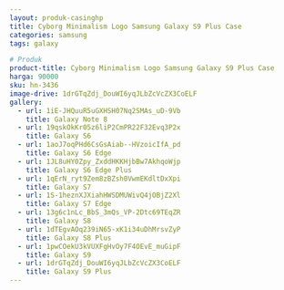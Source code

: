 ```yaml
---
layout: produk-casinghp
title: Cyborg Minimalism Logo Samsung Galaxy S9 Plus Case
categories: samsung
tags: galaxy

# Produk
product-title: Cyborg Minimalism Logo Samsung Galaxy S9 Plus Case
harga: 90000
sku: hn-3436
image-drive: 1drGTqZdj_DouWI6yqJLbZcVcZX3CoELF
gallery:
  - url: 1iE-JHQuuR5uGXHSH07Nq2SMAs_uD-9Vb
    title: Galaxy Note 8
  - url: 19qskOkKr05z6liP2CmPR22F32Evq3P2x
    title: Galaxy S6
  - url: 1aoJ7oqPHd6CsGsAiab--HVzoicIfA_pd
    title: Galaxy S6 Edge
  - url: 1JL8uHY0Zpy_ZxddHKKHjbBw7AkhqoWjp
    title: Galaxy S6 Edge Plus
  - url: 1qErN_ryt9Zem8zBZsh0VwmEKdltDxXpi
    title: Galaxy S7
  - url: 1S-1heznXJXiahHWSDMUWivQ4jOBjZ2Xl
    title: Galaxy S7 Edge
  - url: 13g6c1nLc_BbS_3mQs_VP-2Dtc69TEqZR
    title: Galaxy S8
  - url: 1dTEgvAOq239iN65-xK1i34uDhMrsvZyP
    title: Galaxy S8 Plus
  - url: 1pwCOekU3kVUXFgHvOy7F4OEvE_muGipF
    title: Galaxy S9
  - url: 1drGTqZdj_DouWI6yqJLbZcVcZX3CoELF
    title: Galaxy S9 Plus
---
```


